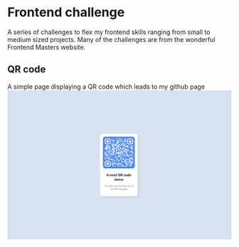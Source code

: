 # Frontend challenge
A series of challenges to flex my frontend skills ranging from small to medium sized projects. Many of the challenges are from the wonderful Frontend Masters website.

## QR code
A simple page displaying a QR code which leads to my github page
<img src="static/qr_code.png" />
